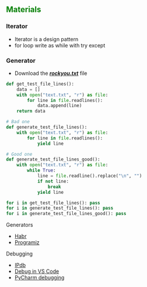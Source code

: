 ## <span style="color:green">Materials</span>

### Iterator
- Iterator is a design pattern
- for loop write as while with try except

### Generator
- Download the ***[rockyou.txt](https://www.google.com.ua/url?sa=t&rct=j&q=&esrc=s&source=web&cd=&ved=2ahUKEwjTsaDV2JP4AhWNposKHd00BJYQFnoECAkQAQ&url=https%3A%2F%2Fgithub.com%2Fbrannondorsey%2Fnaive-hashcat%2Freleases%2Fdownload%2Fdata%2Frockyou.txt&usg=AOvVaw3snAERl1mU6Ccr4WFEazBd)*** file

```python
def get_test_file_lines():
    data = []
    with open("text.txt", "r") as file:
        for line in file.readlines():
            data.append(line)
    return data

# Bad one
def generate_test_file_lines():
    with open("text.txt", "r") as file:
        for line in file.readlines():
            yield line

# Good one
def generate_test_file_lines_good():
    with open("text.txt", "r") as file:
        while True:
            line = file.readline().replace("\n", "")
            if not line:
                break
            yield line

for i in get_test_file_lines(): pass
for i in generate_test_file_lines(): pass
for i in generate_test_file_lines_good(): pass
```

Generators
- [Habr](https://habr.com/en/company/domclick/blog/560300/)
- [Programiz](https://www.programiz.com/python-programming/generator)

Debugging
- [IPdb](https://pypi.org/project/ipdb/)
- [Debug in VS Code](https://code.visualstudio.com/docs/editor/debugging)
- [PyCharm debugging](https://www.jetbrains.com/help/pycharm/debugging-your-first-python-application.html)

